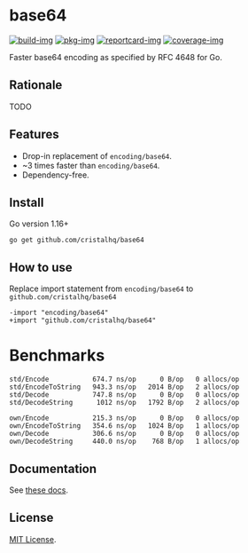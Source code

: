 # base64

[![build-img]][build-url]
[![pkg-img]][pkg-url]
[![reportcard-img]][reportcard-url]
[![coverage-img]][coverage-url]

Faster base64 encoding as specified by RFC 4648 for Go.

## Rationale

TODO

## Features

* Drop-in replacement of `encoding/base64`.
* ~3 times faster than `encoding/base64`.
* Dependency-free.

## Install

Go version 1.16+

```
go get github.com/cristalhq/base64
```

## How to use

Replace import statement from `encoding/base64` to `github.com/cristalhq/base64`

```
-import "encoding/base64"
+import "github.com/cristalhq/base64"
```

# Benchmarks

```
std/Encode           674.7 ns/op      0 B/op   0 allocs/op
std/EncodeToString   943.3 ns/op   2014 B/op   2 allocs/op
std/Decode           747.8 ns/op      0 B/op   0 allocs/op
std/DecodeString      1012 ns/op   1792 B/op   2 allocs/op

own/Encode           215.3 ns/op      0 B/op   0 allocs/op
own/EncodeToString   354.6 ns/op   1024 B/op   1 allocs/op
own/Decode           306.6 ns/op      0 B/op   0 allocs/op
own/DecodeString     440.0 ns/op    768 B/op   1 allocs/op
```

## Documentation

See [these docs][pkg-url].

## License

[MIT License](LICENSE).

[build-img]: https://github.com/cristalhq/base64/workflows/build/badge.svg
[build-url]: https://github.com/cristalhq/base64/actions
[pkg-img]: https://pkg.go.dev/badge/cristalhq/base64
[pkg-url]: https://pkg.go.dev/github.com/cristalhq/base64
[reportcard-img]: https://goreportcard.com/badge/cristalhq/base64
[reportcard-url]: https://goreportcard.com/report/cristalhq/base64
[coverage-img]: https://codecov.io/gh/cristalhq/base64/branch/master/graph/badge.svg
[coverage-url]: https://codecov.io/gh/cristalhq/base64
